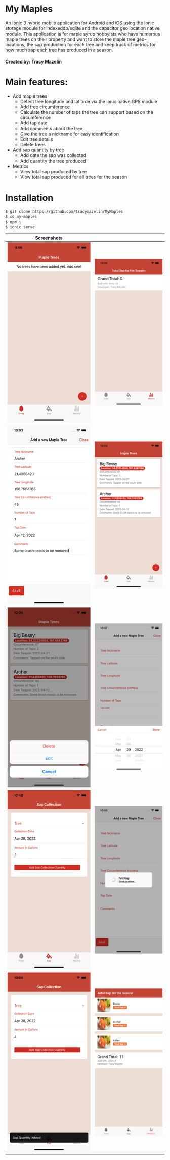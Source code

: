 # My Maples
An Ionic 3 hybrid mobile application for Android and iOS using the ionic storage module for indexeddb/sqlite and the capacitor geo location native module.  This application is for maple syrup hobbyists who have numerous maple trees on their property and want to store the maple tree geo-locations, the sap production for each tree and keep track of metrics for how much sap each tree has produced in a season.

#### Created by: Tracy Mazelin ####

# Main features: #

- Add maple trees
    - Detect tree longitude and latitude via the ionic native GPS module
    - Add tree circumference
    - Calculate the number of taps the tree can support based on the circumference
    - Add tap date
    - Add comments about the tree
    - Give the tree a nickname for easy identification
    - Edit tree details
    - Delete trees
- Add sap quantity by tree
    - Add date the sap was collected
    - Add quantity the tree produced
- Metrics
    - View total sap produced by tree
    - View total sap produced for all trees for the season


# Installation

    $ git clone https://github.com/tracymazelin/MyMaples
    $ cd my-maples
    $ npm i
    $ ionic serve
 

| Screenshots                                                 |                                                                |          
|-------------------------------------------------------------|----------------------------------------------------------------|
| ![Zero state trees](src/screenshots/zero-state-trees.png)   | ![Zero state metrics](src/screenshots/zero-state-metrics.png)  |
| ![Zero state metrics](src/screenshots/add-tree.png)         | ![Zero state metrics](src/screenshots/trees.png)               |
| ![Zero state metrics](src/screenshots/action-sheet.png)     | ![Zero state metrics](src/screenshots/dates.png)               | 
| ![Zero state metrics](src/screenshots/add-sap.png)          | ![Zero state metrics](src/screenshots/get-geo-location.png)    |
| ![Zero state metrics](src/screenshots/toaster.png)          | ![Zero state metrics](src/screenshots/metrics.png)             |
